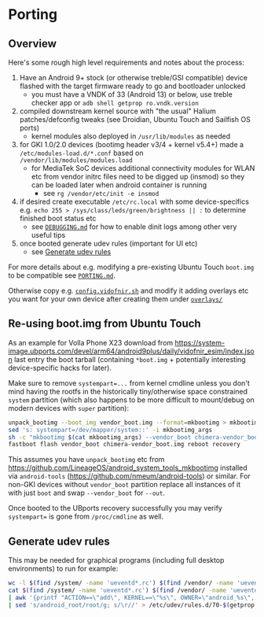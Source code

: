 # Porting

## Overview
Here's some rough high level requirements and notes about the process:
1. Have an Android 9+ stock (or otherwise treble/GSI compatible) device flashed with the target
   firmware ready to go and bootloader unlocked
   - you must have a VNDK of 33 (Android 13) or below, use treble checker app or
     `adb shell getprop ro.vndk.version`
2. compiled downstream kernel source with "the usual" Halium patches/defconfig tweaks (see Droidian,
   Ubuntu Touch and Sailfish OS ports)
   - kernel modules also deployed in `/usr/lib/modules` as needed
3. for GKI 1.0/2.0 devices (bootimg header v3/4 + kernel v5.4+) made a `/etc/modules-load.d/*.conf`
   based on `/vendor/lib/modules/modules.load`
   - for MediaTek SoC devices additional connectivity modules for WLAN etc from vendor initrc files
     need to be digged up (insmod) so they can be loaded later when android container is running
     - see `rg /vendor/etc/init -e insmod`
4. if desired create executable `/etc/rc.local` with some device-specifics e.g.
   `echo 255 > /sys/class/leds/green/brightness || :` to determine finished boot status etc
   - see [`DEBUGGING.md`](DEBUGGING.md) for how to enable dinit logs among other very useful tips
5. once booted generate udev rules (important for UI etc)
   - see [Generate udev rules](PORTING.md#generate-udev-rules)

For more details about e.g. modifying a pre-existing Ubuntu Touch `boot.img` to be compatible see
[`PORTING.md`](PORTING.md).

Otherwise copy e.g. [`config.vidofnir.sh`](config.vidofnir.sh) and modify it adding overlays etc you
want for your own device after creating them under [`overlays/`](overlays/)


## Re-using boot.img from Ubuntu Touch
As an example for Volla Phone X23 download from https://system-image.ubports.com/devel/arm64/android9plus/daily/vidofnir_esim/index.json
last entry the boot tarball (containing `*boot.img` + potentially interesting device-specific hacks
for later).

Make sure to remove `systempart=...` from kernel cmdline unless you don't mind having the rootfs in
the historically tiny/otherwise space constrained `system` partition (which also happens to be more
difficult to mount/debug on modern devices with `super` partition):
```sh
unpack_bootimg --boot_img vendor_boot.img --format=mkbootimg > mkbootimg_args
sed 's: systempart=/dev/mapper/system::' -i mkbootimg_args
sh -c "mkbootimg $(cat mkbootimg_args) --vendor_boot chimera-vendor_boot.img" && rm -r out
fastboot flash vendor_boot chimera-vendor_boot.img reboot recovery
```
This assumes you have `unpack_bootimg` etc from https://github.com/LineageOS/android_system_tools_mkbootimg
installed via `android-tools` (https://github.com/nmeum/android-tools) or similar. For non-GKI
devices without `vendor_boot` partition replace all instances of it with just `boot` and
swap `--vendor_boot` for `--out`.

Once booted to the UBports recovery successfully you may verify `systempart=` is gone from
`/proc/cmdline` as well.


## Generate udev rules
This may be needed for graphical programs (including full desktop environments) to run for example:
```sh
wc -l $(find /system/ -name 'ueventd*.rc') $(find /vendor/ -name 'ueventd*.rc')
cat $(find /system/ -name 'ueventd*.rc') $(find /vendor/ -name 'ueventd*.rc') | grep '^/dev' | sed 's:^/dev/::' \
| awk '{printf "ACTION==\"add\", KERNEL==\"%s\", OWNER=\"android_%s\", GROUP=\"android_%s\", MODE=\"%s\"\n",$1,$3,$4,$2}' \
| sed 's/android_root/root/g; s/\r//' > /etc/udev/rules.d/70-$(getprop ro.product.vendor.device).rules
```

